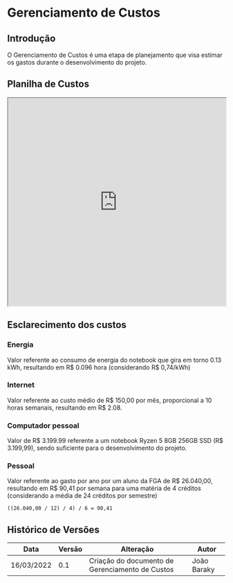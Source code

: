 # Gerenciamento de Custos
## Introdução
O Gerenciamento de Custos é uma etapa de planejamento que visa estimar os gastos durante o desenvolvimento do projeto.

## Planilha de Custos

<iframe width="100%" height="480px" style={{minWidth: "640px", minHeight: "480px", backgroundColor: "#f4f4f4", border: "1px solid #efefef" }} src="https://docs.google.com/spreadsheets/d/e/2PACX-1vR0gfWWEehGHs2zZhonpTV6z6bS8R7SyV_mQ4I4ed5L4Kk0E4bagJMkGkobCNV5RWLgT1bPEKy90kvm/pubhtml?gid=0&single=true"></iframe>


## Esclarecimento dos custos
### Energia
Valor referente ao consumo de energia do notebook que gira em torno 0.13 kWh, resultando em R$ 0.096 hora (considerando R$ 0,74/kWh)
### Internet
Valor referente ao custo médio de R$ 150,00 por mês, proporcional a 10 horas semanais, resultando em R$ 2.08.
###  Computador pessoal
Valor de R$ 3.199.99  referente a um notebook Ryzen 5 8GB 256GB SSD (R$ 3.199,99), sendo suficiente para o desenvolvimento do projeto.
### Pessoal
Valor referente ao gasto por ano por um aluno da FGA de R$ 26.040,00, resultando em R$ 90,41  por semana para uma matéria de 4 créditos (considerando a média de 24 créditos por semestre)

```
((26.040,00 / 12) / 4) / 6 = 90,41
```

## Histórico de Versões
|Data|Versão|Alteração|Autor|
|----|------|---------|-----|
| 16/03/2022 | 0.1 |Criação do documento de Gerenciamento de Custos| João Baraky |
